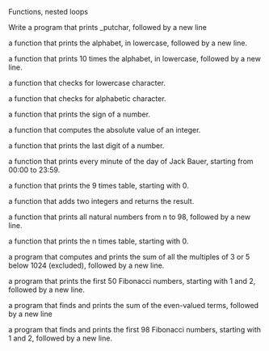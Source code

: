 Functions, nested loops

Write a program that prints _putchar, followed by a new line

a function that prints the alphabet, in lowercase, followed by a new line.

a function that prints 10 times the alphabet, in lowercase, followed by a new line.

a function that checks for lowercase character.

a function that checks for alphabetic character.

a function that prints the sign of a number.

a function that computes the absolute value of an integer.

a function that prints the last digit of a number.

a function that prints every minute of the day of Jack Bauer, starting from 00:00 to 23:59.

a function that prints the 9 times table, starting with 0.

a function that adds two integers and returns the result.

a function that prints all natural numbers from n to 98, followed by a new line.

a function that prints the n times table, starting with 0.

a program that computes and prints the sum of all the multiples of 3 or 5 below 1024 (excluded), followed by a new line.

a program that prints the first 50 Fibonacci numbers, starting with 1 and 2, followed by a new line.

a program that finds and prints the sum of the even-valued terms, followed by a new line

a program that finds and prints the first 98 Fibonacci numbers, starting with 1 and 2, followed by a new line.
